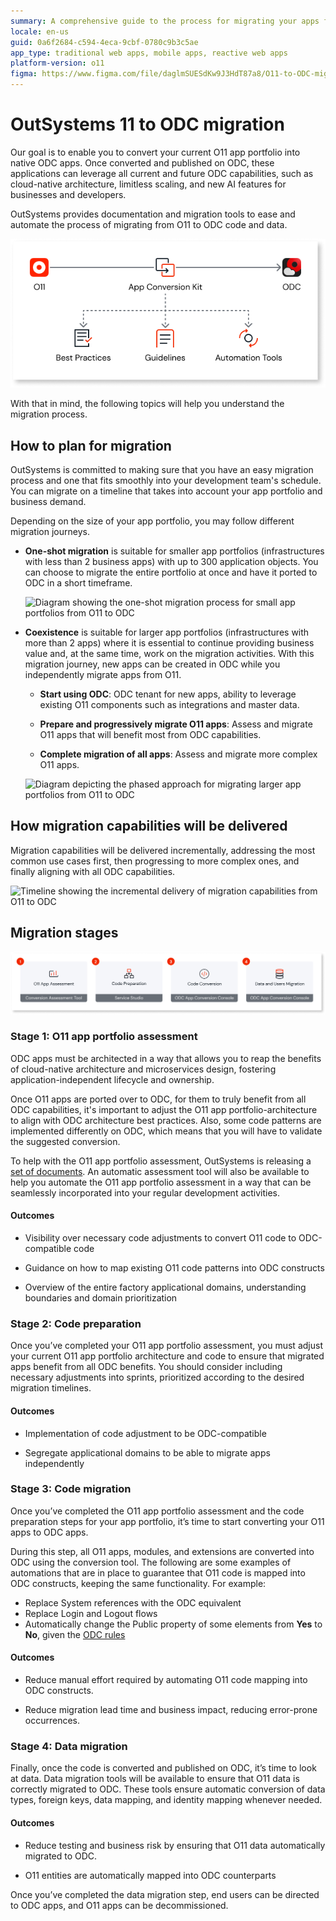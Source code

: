 ```yaml
---
summary: A comprehensive guide to the process for migrating your apps from O11 to OutSystems Developer Cloud (ODC), including planning, phased migration, and the support available from documentation.
locale: en-us
guid: 0a6f2684-c594-4eca-9cbf-0780c9b3c5ae
app_type: traditional web apps, mobile apps, reactive web apps
platform-version: o11
figma: https://www.figma.com/file/daglmSUESdKw9J3HdT87a8/O11-to-ODC-migration?type=design&node-id=20%3A241&mode=design&t=IqPW9GPcaNRalD3r-1
---
```


# OutSystems 11 to ODC migration

Our goal is to enable you to convert your current O11 app portfolio into native ODC apps. Once converted and published on ODC, these applications can leverage all current and future ODC capabilities, such as cloud-native architecture, limitless scaling, and new AI features for businesses and developers.

OutSystems provides documentation and migration tools to ease and automate the process of migrating from O11 to ODC code and data.

![Graphic representation of the supporting materials provided by OutSystems for the migration from O11 to ODC](images/o11-odc-migration-kit-diag.png "O11 to ODC Migration Support Material")

With that in mind, the following topics will help you understand the migration process.

## How to plan for migration

OutSystems is committed to making sure that you have an easy migration process and one that fits smoothly into your development team's schedule. You can migrate on a timeline that takes into account your app portfolio and business demand.

Depending on the size of your app portfolio, you may follow different migration journeys. 

* **One-shot migration** is suitable for smaller app portfolios (infrastructures with less than 2 business apps) with up to 300 application objects. You can choose to migrate the entire portfolio at once and have it ported to ODC in a short timeframe.

    ![Diagram showing the one-shot migration process for small app portfolios from O11 to ODC](images/one-shot-migration-diag.png "One-Shot Migration Diagram")

* **Coexistence**  is suitable for larger app portfolios (infrastructures with more than 2 apps) where it is essential to continue providing business value and, at the same time, work on the migration activities. With this migration journey, new apps can be created in ODC while you independently migrate apps from O11.

    * **Start using ODC**: ODC tenant for new apps, ability to leverage existing O11 components such as integrations and master data.

    * **Prepare and progressively migrate O11 apps**: Assess and migrate O11 apps that will benefit most from ODC capabilities.

    * **Complete migration of all apps**: Assess and migrate more complex O11 apps.

    ![Diagram depicting the phased approach for migrating larger app portfolios from O11 to ODC](images/migration-phased-approach-diag.png "Phased Approach to Migration Diagram")

## How migration capabilities will be delivered

Migration capabilities will be delivered incrementally, addressing the most common use cases first, then progressing to more complex ones, and finally aligning with all ODC capabilities. 

![Timeline showing the incremental delivery of migration capabilities from O11 to ODC](images/migration-toolkit-value.png "Migration Capabilities Delivery Timeline")

## Migration stages

![Comprehensive diagram outlining the stages of the migration process from O11 to ODC](images/migration-process-diag.png "Overall Migration Process Diagram")

### Stage 1: O11 app portfolio assessment

ODC apps must be architected in a way that allows you to reap the benefits of cloud-native architecture and microservices design, fostering application-independent lifecycle and ownership.

Once O11 apps are ported over to ODC, for them to truly benefit from all ODC capabilities, it's important to adjust the O11 app portfolio-architecture to align with ODC architecture best practices.  Also, some code patterns are implemented differently on ODC, which means that you will have to validate the suggested conversion.

To help with the O11 app portfolio assessment, OutSystems is releasing a [set of documents](../migration-to-odc/preparation/process.md). An automatic assessment tool will also be available to help you automate the O11 app portfolio assessment in a way that can be seamlessly incorporated into your regular development activities.

#### Outcomes

* Visibility over necessary code adjustments to convert O11 code to ODC-compatible code

* Guidance on how to map existing O11 code patterns into ODC constructs

* Overview of the entire factory applicational domains, understanding boundaries and domain prioritization


### Stage 2: Code preparation

Once you’ve completed your O11 app portfolio assessment, you must adjust your current O11 app portfolio architecture and code to ensure that migrated apps benefit from all ODC benefits. You should consider including necessary adjustments into sprints, prioritized according to the desired migration timelines.

#### Outcomes

* Implementation of code adjustment to be ODC-compatible

* Segregate applicational domains to be able to migrate apps independently


### Stage 3: Code migration

Once you’ve completed the O11 app portfolio assessment and the code preparation steps for your app portfolio, it’s time to start converting your O11 apps to ODC apps.

During this step, all O11 apps, modules, and extensions are converted into ODC using the conversion tool. The following are some examples of automations that are in place to guarantee that O11 code is mapped into ODC constructs, keeping the same functionality. For example:

* Replace System references with the ODC equivalent
* Replace Login and Logout flows
* Automatically change the Public property of some elements from **Yes** to **No**, given the [ODC rules](https://success.outsystems.com/documentation/outsystems_developer_cloud/building_apps/app_architecture/reuse_elements_across_apps/)

#### Outcomes

* Reduce manual effort required by automating O11 code mapping into ODC constructs.

* Reduce migration lead time and business impact, reducing error-prone occurrences.


### Stage 4: Data migration

Finally, once the code is converted and published on ODC, it’s time to look at data. Data migration tools will be available to ensure that O11 data is correctly migrated to ODC. These tools ensure automatic conversion of data types, foreign keys, data mapping, and identity mapping whenever needed.

#### Outcomes

* Reduce testing and business risk by ensuring that O11 data automatically migrated to ODC.

* O11 entities are automatically mapped into ODC counterparts

Once you’ve completed the data migration step, end users can be directed to ODC apps, and O11 apps can be decommissioned.
